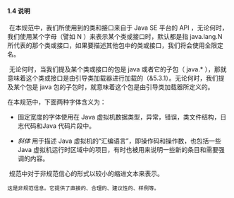 #### 1.4 说明

​		在本规范中，我们所使用到的类和接口来自于 Java SE 平台的 API ，无论何时，我们使用某个字母（譬如 N ）来表示某个类或接口时，默认都是指 java.lang.N 所代表的那个类或接口，如果要描述其他包中的类或接口，我们将会使用全限定名。

​		无论何时，当我们提及某个类或接口的包是 java 或者它的子包（ java.* ），那就意味着这个类或接口是由引导类加载器进行加载的（&5.3.1）。无论何时，我们提及某个包是 java 包的子包时，就意味着这个包是由引导类加载器所定义的。

在本规范中，下面两种字体含义为：

- 固定宽度的字体使用在 Java 虚拟机数据类型，异常，错误，类文件结构，日志代码和Java 代码片段中。

- *斜体* 用于描述 Java 虚拟机的“汇编语言”，即操作码和操作数，也包括一些 Java 虚拟机运行时区域中的项目，有时也被用来说明一些新的条目和需要强调的内容。

​	规范中对于非规范信心的形式以较小的缩进文本来表示。

    这是非规范信息。它提供了直接的、合理的、建议性的、样例等。

